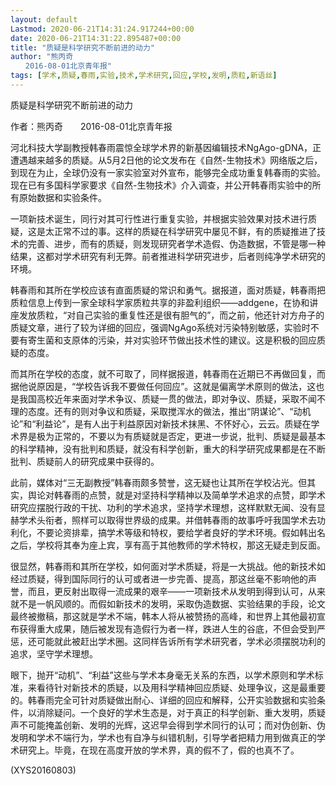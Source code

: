 ```yaml
---
layout: default
Lastmod: 2020-06-21T14:31:24.917244+00:00
date: 2020-06-21T14:31:22.895487+00:00
title: "质疑是科学研究不断前进的动力"
author: "熊丙奇
　　2016-08-01北京青年报"
tags: [学术,质疑,春雨,实验,技术,学术研究,回应,学校,发明,质粒,新语丝]
---
```


质疑是科学研究不断前进的动力

作者：熊丙奇　　2016-08-01北京青年报

河北科技大学副教授韩春雨震惊全球学术界的新基因编辑技术NgAgo-gDNA，正遭遇越来越多的质疑。从5月2日他的论文发布在《自然-生物技术》网络版之后，到现在为止，全球仍没有一家实验室对外宣布，能够完全成功重复韩春雨的实验。现在已有多国科学家要求《自然-生物技术》介入调查，并公开韩春雨实验中的所有原始数据和实验条件。

一项新技术诞生，同行对其可行性进行重复实验，并根据实验效果对技术进行质疑，这是太正常不过的事。这样的质疑在科学研究中屡见不鲜，有的质疑推进了技术的完善、进步，而有的质疑，则发现研究者学术造假、伪造数据，不管是哪一种结果，这都对学术研究有利无弊。前者推进科学研究进步，后者则纯净学术研究的环境。

韩春雨和其所在学校应该有直面质疑的常识和勇气。据报道，面对质疑，韩春雨把质粒信息上传到一家全球科学家质粒共享的非盈利组织——addgene，在协和讲座发放质粒，“对自己实验的重复性还是很有胆气的”，而之前，他还针对方舟子的质疑文章，进行了较为详细的回应，强调NgAgo系统对污染特别敏感，实验时不要有寄生菌和支原体的污染，并对实验环节做出技术性的建议。这是积极的回应质疑的态度。

而其所在学校的态度，就不可取了，同样据报道，韩春雨在近期已不再做回复，而据他说原因是，“学校告诉我不要做任何回应”。这就是偏离学术原则的做法，这也是我国高校近年来面对学术争议、质疑一贯的做法，即对争议、质疑，采取不闻不理的态度。还有的则对争议和质疑，采取搅浑水的做法，推出“阴谋论”、“动机论”和“利益论”，是有人出于利益原因对新技术抹黑、不怀好心，云云。质疑在学术界是极为正常的，不要以为有质疑就是否定，更进一步说，批判、质疑是最基本的科学精神，没有批判和质疑，就没有科学创新，重大的科学研究成果都是在不断批判、质疑前人的研究成果中获得的。

此前，媒体对“三无副教授”韩春雨颇多赞誉，这无疑也让其所在学校沾光。但其实，舆论对韩春雨的点赞，就是对坚持科学精神以及简单学术追求的点赞，即学术研究应摆脱行政的干扰、功利的学术追求，坚持学术理想，这样默默无闻、没有显赫学术头衔者，照样可以取得世界级的成果。并借韩春雨的故事呼吁我国学术去功利化，不要论资排辈，搞学术等级和特权，要给学者良好的学术环境。假如韩出名之后，学校将其奉为座上宾，享有高于其他教师的学术特权，那这无疑走到反面。

很显然，韩春雨和其所在学校，如何面对学术质疑，将是一大挑战。他的新技术如经过质疑，得到国际同行的认可或者进一步完善、提高，那这丝毫不影响他的声誉，而且，更反射出取得一流成果的艰辛——一项新技术从发明到得到认可，从来就不是一帆风顺的。而假如新技术的发明，采取伪造数据、实验结果的手段，论文最终被撤稿，那这就是学术不端，韩本人将从被赞扬的高峰，和世界上其他最初宣布获得重大成果，随后被发现有造假行为者一样，跌进人生的谷底，不但会受到严惩，还可能就此被赶出学术圈。这同样告诉所有学术研究者，学术必须摆脱功利的追求，坚守学术理想。

眼下，抛开“动机”、“利益”这些与学术本身毫无关系的东西，以学术原则和学术标准，来看待针对新技术的质疑，以及用科学精神回应质疑、处理争议，这是最重要的。韩春雨完全可针对质疑做出耐心、详细的回应和解释，公开实验数据和实验条件，以消除疑问。一个良好的学术生态是，对于真正的科学创新、重大发明，质疑声不可能掩盖创新、发明的光辉，这迟早会得到学术同行的认可；而对伪创新、伪发明和学术不端行为，学术也有自净与纠错机制，引导学者把精力用到做真正的学术研究上。毕竟，在现在高度开放的学术界，真的假不了，假的也真不了。

(XYS20160803)

